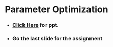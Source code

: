 # Parameter Optimization

- ### **<a href="https://www.psrana.com/"> Click Here</a> for ppt.**
- ### Go the last slide for the assignment


